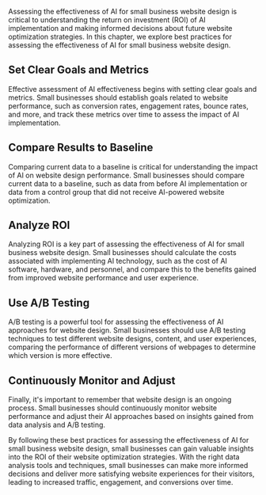 

Assessing the effectiveness of AI for small business website design is critical to understanding the return on investment (ROI) of AI implementation and making informed decisions about future website optimization strategies. In this chapter, we explore best practices for assessing the effectiveness of AI for small business website design.

Set Clear Goals and Metrics
---------------------------

Effective assessment of AI effectiveness begins with setting clear goals and metrics. Small businesses should establish goals related to website performance, such as conversion rates, engagement rates, bounce rates, and more, and track these metrics over time to assess the impact of AI implementation.

Compare Results to Baseline
---------------------------

Comparing current data to a baseline is critical for understanding the impact of AI on website design performance. Small businesses should compare current data to a baseline, such as data from before AI implementation or data from a control group that did not receive AI-powered website optimization.

Analyze ROI
-----------

Analyzing ROI is a key part of assessing the effectiveness of AI for small business website design. Small businesses should calculate the costs associated with implementing AI technology, such as the cost of AI software, hardware, and personnel, and compare this to the benefits gained from improved website performance and user experience.

Use A/B Testing
---------------

A/B testing is a powerful tool for assessing the effectiveness of AI approaches for website design. Small businesses should use A/B testing techniques to test different website designs, content, and user experiences, comparing the performance of different versions of webpages to determine which version is more effective.

Continuously Monitor and Adjust
-------------------------------

Finally, it's important to remember that website design is an ongoing process. Small businesses should continuously monitor website performance and adjust their AI approaches based on insights gained from data analysis and A/B testing.

By following these best practices for assessing the effectiveness of AI for small business website design, small businesses can gain valuable insights into the ROI of their website optimization strategies. With the right data analysis tools and techniques, small businesses can make more informed decisions and deliver more satisfying website experiences for their visitors, leading to increased traffic, engagement, and conversions over time.
